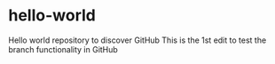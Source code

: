 # hello-world
Hello world repository to discover GitHub
This is the 1st edit to test the branch functionality in GitHub
